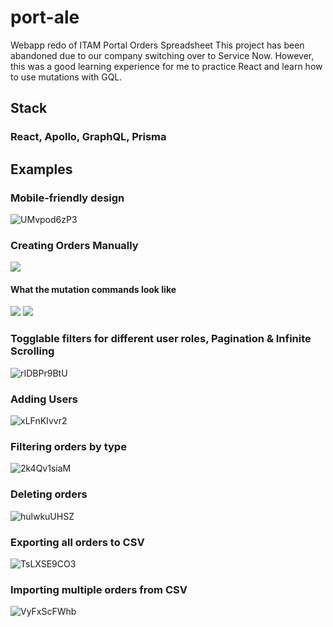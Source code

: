 # port-ale
Webapp redo of ITAM Portal Orders Spreadsheet
This project has been abandoned due to our company switching over to Service Now.
However, this was a good learning experience for me to practice React and learn how to use mutations with GQL.

## Stack
### React, Apollo, GraphQL, Prisma


## Examples
### Mobile-friendly design
![UMvpod6zP3](https://user-images.githubusercontent.com/22303067/113353314-50300f80-92f2-11eb-8d99-0cf027047571.gif)

### Creating Orders Manually
![](https://i.imgur.com/OKFgPtx.gif)
#### What the mutation commands look like
![](https://i.imgur.com/f6G3IQh.png)
![](https://i.imgur.com/uQOh3Pq.png)

### Togglable filters for different user roles, Pagination & Infinite Scrolling
![rIDBPr9BtU](https://user-images.githubusercontent.com/22303067/113352387-0692f500-92f1-11eb-9788-2e82ed42a74b.gif)

### Adding Users
![xLFnKIvvr2](https://user-images.githubusercontent.com/22303067/113353445-840b3500-92f2-11eb-92d5-520f816b48a2.gif)


### Filtering orders by type
![2k4Qv1siaM](https://user-images.githubusercontent.com/22303067/113352879-b9635300-92f1-11eb-9a43-85c261b77cdb.gif)

### Deleting orders
![hulwkuUHSZ](https://user-images.githubusercontent.com/22303067/113352982-e0ba2000-92f1-11eb-8e39-59c7a57d5010.gif)

### Exporting all orders to CSV
![TsLXSE9CO3](https://user-images.githubusercontent.com/22303067/113353154-1c54ea00-92f2-11eb-8439-0c94f8c9f25a.gif)

### Importing multiple orders from CSV
![VyFxScFWhb](https://user-images.githubusercontent.com/22303067/113353190-28d94280-92f2-11eb-9f1a-07efe70436b3.gif)





